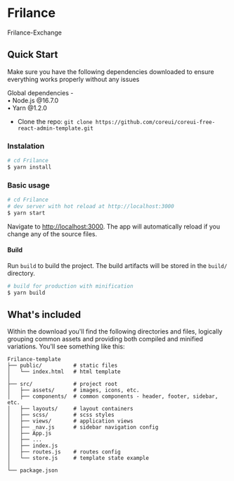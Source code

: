 # Frilance
Frilance-Exchange

## Quick Start
<p></p>
Make sure you have the following dependencies downloaded to ensure everything works properly without any issues

Global dependencies - </br>
•	Node.js @16.7.0 </br>
•	Yarn @1.2.0 </br>

- Clone the repo: `git clone https://github.com/coreui/coreui-free-react-admin-template.git`

### Instalation

``` bash
# cd Frilance
$ yarn install
```
### Basic usage
``` bash
# cd Frilance
# dev server with hot reload at http://localhost:3000
$ yarn start
```
Navigate to [http://localhost:3000](http://localhost:3000). The app will automatically reload if you change any of the source files.

#### Build

Run `build` to build the project. The build artifacts will be stored in the `build/` directory.

```bash
# build for production with minification
$ yarn build
```

## What's included

Within the download you'll find the following directories and files, logically grouping common assets and providing both compiled and minified variations. You'll see something like this:

```
Frilance-template
├── public/          # static files
│   └── index.html   # html template
│
├── src/             # project root
│   ├── assets/      # images, icons, etc.
│   ├── components/  # common components - header, footer, sidebar, etc.
│   ├── layouts/     # layout containers
│   ├── scss/        # scss styles
│   ├── views/       # application views
│   ├── _nav.js      # sidebar navigation config
│   ├── App.js
│   ├── ...
│   ├── index.js
│   ├── routes.js    # routes config
│   └── store.js     # template state example 
│
└── package.json
```
